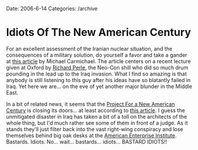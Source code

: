 Date: 2006-6-14
Categories: /archive

# Idiots Of The New American Century

For an excellent assessment of the Iranian nuclear situation, and the consequences of a military solution, do yourself a favor and take a gander at <a href="http://www.planetarymovement.org/blog/2006/06/new-perle-harbor.html">this article</a> by Michael Carmichael.  The article centers on a recent lecture given at Oxford by <a href="http://en.wikipedia.org/wiki/Richard_Perle">Richard Perle</a>, the Neo-Con shill who did so much drum pounding in the lead up to the Iraq invasion.   What I find so amazing is that anybody is still listening to this guy after his ideas have so blatantly failed in Iraq.   Yet here we are... on the eve of yet another major blunder in the Middle East.

In a bit of related news, it seems that the <a href="http://en.wikipedia.org/wiki/Project_for_the_New_American_Century">Project For a New American Century</a> is closing its doors... at least according to <a href="http://www.ipsnews.net/news.asp?idnews=33584">this article</a>.  I guess the unmitigated disaster in Iraq has taken a bit of a toll on the architects of the whole thing, but I'd much rather see some of them in front of a judge.  As it stands they'll just filter back into the vast right-wing conspiracy and lose themselves behind big oak desks at the <a href="http://en.wikipedia.org/wiki/American_Enterprise_Institute">American Enterprise Institute</a>.  Bastards. Idiots.  No... wait... bastards... idiots... BASTARD IDIOTS!!
